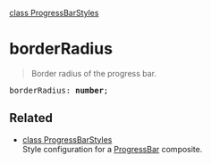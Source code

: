 [class ProgressBarStyles](ProgressBarStyles.md)

# borderRadius

> Border radius of the progress bar.

<pre class="docgen_signature">borderRadius: <b>number</b>;</pre>

## Related

- [<!--{ref:class}-->class ProgressBarStyles](ProgressBarStyles.md) \
    Style configuration for a [ProgressBar](ProgressBar.md) composite.
